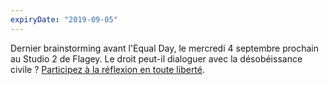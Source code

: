 ```yaml
---
expiryDate: "2019-09-05"
---
```

Dernier brainstorming avant l'Equal Day, le mercredi 4 septembre prochain au Studio 2 de Flagey. Le droit peut-il dialoguer avec la désobéissance civile ? <a href="https://equal-academy.eu/seminaires/equal-day-2019-1">Participez à la réflexion en toute liberté</a>.
